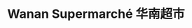 ---
title: "Wanan Supermarché  华南超市"
url: /creteil/wanan-supermarche-hua-nan-chao-shi/
shop: Supermarkt
---